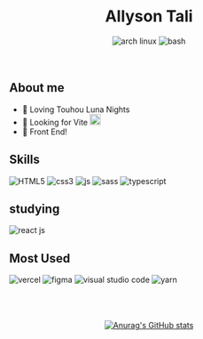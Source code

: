 <h1 align="center"> Allyson Tali </h1>


<div align="center">
  <img src="https://img.shields.io/badge/Arch_Linux-1793D1?style=for-the-badge&logo=arch-linux&logoColor=white" alt="arch linux">
  <img src="https://img.shields.io/badge/Shell_Script-121011?style=for-the-badge&logo=gnu-bash&logoColor=white" alt="bash">
</div>

<br>
<br>

## About me

- 💙 Loving Touhou Luna Nights
- 👀 Looking for Vite <img src="https://vitejs.dev/logo.svg" alt="vite js" width="20px">
- 🌸 Front End!


## Skills
<div>
<img src="https://img.shields.io/badge/HTML5-E34F26?style=for-the-badge&logo=html5&logoColor=white" alt="HTML5">
<img src="https://img.shields.io/badge/CSS3-1572B6?style=for-the-badge&logo=css3&logoColor=white" alt="css3">
<img src="https://img.shields.io/badge/JavaScript-323330?style=for-the-badge&logo=javascript&logoColor=F7DF1E" alt="js">
<img src="https://img.shields.io/badge/Sass-CC6699?style=for-the-badge&logo=sass&logoColor=white" alt="sass">
<img src="https://img.shields.io/badge/TypeScript-007ACC?style=for-the-badge&logo=typescript&logoColor=white" alt="typescript">
</div>

## studying

<img src="https://img.shields.io/badge/React-20232A?style=for-the-badge&logo=react&logoColor=61DAFB" alt="react js">

## Most Used

<div>
<img src="https://img.shields.io/badge/Vercel-000000?style=for-the-badge&logo=vercel&logoColor=white" alt="vercel">
<img src="https://img.shields.io/badge/Figma-F24E1E?style=for-the-badge&logo=figma&logoColor=white" alt="figma">
<img src="https://img.shields.io/badge/Visual_Studio_Code-0078D4?style=for-the-badge&logo=visual%20studio%20code&logoColor=white" alt="visual studio code">
<img src="https://img.shields.io/badge/Yarn-2C8EBB?style=for-the-badge&logo=yarn&logoColor=white" alt="yarn">
</div>

<br>
<br>
<br>

<div align="center">
                                                                                                                                
[![Anurag's GitHub stats](https://github-readme-stats.vercel.app/api?username=TaliAly&theme=tokyonight)](https://github.com/anuraghazra/github-readme-stats)
  

</div>
